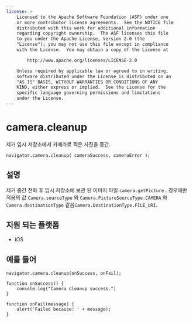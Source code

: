 ```yaml
---
license: >
    Licensed to the Apache Software Foundation (ASF) under one
    or more contributor license agreements.  See the NOTICE file
    distributed with this work for additional information
    regarding copyright ownership.  The ASF licenses this file
    to you under the Apache License, Version 2.0 (the
    "License"); you may not use this file except in compliance
    with the License.  You may obtain a copy of the License at

        http://www.apache.org/licenses/LICENSE-2.0

    Unless required by applicable law or agreed to in writing,
    software distributed under the License is distributed on an
    "AS IS" BASIS, WITHOUT WARRANTIES OR CONDITIONS OF ANY
    KIND, either express or implied.  See the License for the
    specific language governing permissions and limitations
    under the License.
---
```


# camera.cleanup

제거 임시 저장소에서 카메라로 찍은 사진을 중간.

    navigator.camera.cleanup( cameraSuccess, cameraError );
    

## 설명

제거 중간 전화 후 임시 저장소에 보관 된 이미지 파일 `camera.getPicture` . 경우에만 적용의 값 `Camera.sourceType` 와 `Camera.PictureSourceType.CAMERA` 와 `Camera.destinationType` 같음`Camera.DestinationType.FILE_URI`.

## 지원 되는 플랫폼

*   iOS

## 예를 들어

    navigator.camera.cleanup(onSuccess, onFail);
    
    function onSuccess() {
        console.log("Camera cleanup success.")
    }
    
    function onFail(message) {
        alert('Failed because: ' + message);
    }
